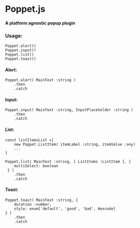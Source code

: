 # Poppet.js

#### A platform agnostic popup plugin

### Usage:

```
Poppet.alert()
Poppet.input()
Poppet.list()
Poppet.toast()
```

#### Alert:

```
Poppet.alert( MainText :string )
    .then
    .catch
```

#### Input:

```
Poppet.input( MainText :string, InputPlaceholder :string )
    .then
    .catch
```

#### List:

```
const listItemsList =[
    new Poppet.ListItem( itemLabel :string, itemValue :any)
    ...
]

Poppet.list( MainText :string, [ ListItems :ListItem ], { 
    multiSelect: boolean
 } )
    .then
    .catch
```

#### Toast:

```
Poppet.toast( MainText :string, {
    duration :number,
    style: enum['default', 'good', 'bad', Hexcode]
} )
    .then
    .catch
```